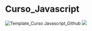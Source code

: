 # Curso_Javascript

![Template_Curso Javascript_Github](https://user-images.githubusercontent.com/91474990/153657803-50ab3f9b-3a92-4a70-bc4b-7e40f3c999b4.png)
<img src="https://img.shields.io/static/v1?label=Status&message=Incompleto&color=00FF00&style=for-the-badge&logo=ghost"/>
